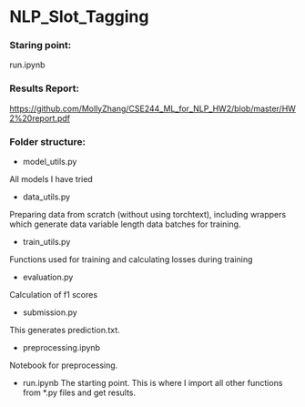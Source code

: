 # NLP_Slot_Tagging

### Staring point:
run.ipynb

### Results Report:
https://github.com/MollyZhang/CSE244_ML_for_NLP_HW2/blob/master/HW2%20report.pdf

### Folder structure:
- model_utils.py

All models I have tried
- data_utils.py

Preparing data from scratch (without using torchtext), including wrappers which generate data variable length data batches for training. 
- train_utils.py

Functions used for training and calculating losses during training
- evaluation.py

Calculation of f1 scores 
- submission.py

This generates prediction.txt.
- preprocessing.ipynb

Notebook for preprocessing.

- run.ipynb
The starting point. This is where I import all other functions from \*.py files and get results.



